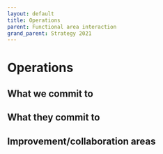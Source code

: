 ```yaml
---
layout: default
title: Operations
parent: Functional area interaction
grand_parent: Strategy 2021
---
```


# Operations

## What we commit to

## What they commit to

## Improvement/collaboration areas 
